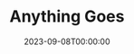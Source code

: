 ---
title: Anything Goes
date: 2023-09-08T00:00:00
opening_date: 1973-03-16
closing_date: 1973-03-31
layout: productions
program:
Theatre: Theatre Jacksonville
Venue: Little Theatre
cast:
- Reno Sweeny: Nancy Kaye
- Billy Crocker: Bill Milton
- Moonface Martin: Marshall Grauer
- Hope Harcourt: Nita Buchanon
- Bonnie: Harriet McPherson
- Sir Evelyn: Bill Harriman
- Mrs. Harcourt: Mary Coyle
- Whitney: David J. Putney, Jr.
- Bishop: Ken Wittich, Jr.
- Steward: Randy Weedman
- Reporter: Bob Barnes
- Cameraman: Terry Alters
- Ching: Leonard Alterman
- Ling: George Spelvin
- Purity: Denise Bolton
- Chastity: Connie Wesson
- Charity: Lynn Collins
- Virtue: Joyce Bizot
- Purser: Joe Piscopo
- Captain: Harry Hodge
- Sailor: Jon Kramerick
- Passenger:
  - Pete Peterson
  - Peggy Cone
  - Shirley Cooke
  - Rion Carswell
  - Susan De-Rosa
  - Tom Dunn
  - Bill Merwin
  - Cliff Parish
  - Vicki Roundtree
  - Roxanne Runnion
  - Ronald Waters
  - Kathy Wegant
  - Maggie Winstead
  - Leonard Alterman
  - Terry Alters
  - Carlene Bailey
  - Bob Barnes
crew:
- Director: Robert Knowles
- Scene Design: Hal Henderson
- Musical Director: Rosalind MacEnulty
- Choreographer: Buddy Sherwood
- Assistant Choreographer: Carlene Bailey
- Stage Manager: Doug Thomas
- Assistant Stage Manager: Vickie Morales
- Lighting:
  - Kelly Hart
  - Anne Lorio
- Costumes:
  - Nancy Kaye
  - Gert Herman
  - Mary Coyle
- Set Construction:
  - Terry Alters
  - Elliot Baker
  - Bob Barnes
  - Doug Chichester
  - Kelly Hart
  - Hal Nearhoff
- Set Painting:
  - Mike Blanky
  - Brian Cooke
  - Phyllis Marko
  - Terra Ohl
  - David Stillson
  - Dwight Stillson
  - Mary Ellen Wofford
- Stage Crew:
  - Jim Cortez
  - Paul Whitfield
- Properties:
  - Margaret Winstead
  - Frances Bierbaum
  - Nellie Coyle
  - Laurie Kaden
  - Mary Ellen Wofford
- Box Office:
  - Ann Dubow
- Cast Notes: Sabina Meyer
orchestra:
---